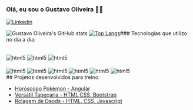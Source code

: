 ### Olá, eu sou o Gustavo Oliveira 🙋‍♂️
[![Linkedin](	https://img.shields.io/badge/LinkedIn-0077B5?style=for-the-badge&logo=linkedin&logoColor=white
)](https://www.linkedin.com/in/gustavohenriqueoliveira/)

![Gustavo Oliveira's GitHub stats](https://github-readme-stats.vercel.app/api?username=gustavohdo&show_icons=true&theme=radical)
[![Top Langs](https://github-readme-stats.vercel.app/api/top-langs/?username=gustavohdo)](https://github.com/anuraghazra/github-readme-stats)### Tecnologias que utilizo no dia a dia:

<div style="display: inline_block">
    <br>
        <img align="center" alt="html5" src="https://img.shields.io/badge/Angular-DD0031?style=for-the-badge&logo=angular&logoColor=white"/>
        <img align="center" alt="html5" src="https://img.shields.io/badge/React-20232A?style=for-the-badge&logo=react&logoColor=61DAFB"/>
        <img align="center" alt="html5" src="https://img.shields.io/badge/Bootstrap-563D7C?style=for-the-badge&logo=bootstrap&logoColor=white"/>
    <br><br>
    <img align="center" alt="html5" src="https://img.shields.io/badge/HTML5-E34F26?style=for-the-badge&logo=html5&logoColor=white"/>
    <img align="center" alt="html5" src="https://img.shields.io/badge/CSS3-1572B6?style=for-the-badge&logo=css3&logoColor=white"/>
    <img align="center" alt="html5" src="https://img.shields.io/badge/Sass-CC6699?style=for-the-badge&logo=sass&logoColor=white"/>
    <img align="center" alt="html5" src="https://img.shields.io/badge/JavaScript-323330?style=for-the-badge&logo=javascript&logoColor=F7DF1E"/>
    <img align="center" alt="html5" src="https://img.shields.io/badge/Node.js-43853D?style=for-the-badge&logo=node.js&logoColor=white"/>
    <img align="center" alt="html5" src="https://img.shields.io/badge/TypeScript-007ACC?style=for-the-badge&logo=typescript&logoColor=white"/>
</div>
## Projetos desenvolvidos para treino:

- [Horóscopo Pokémon - Angular](https://gustavohdo.github.io/HoroscopoPokemon/) <br>
- [Versátil Tapeçaria - HTML,CSS, Bootstrap](https://gustavohdo.github.io/versatil-tapecaria/)<br>
- [Rolagem de Daods - HTML, CSS, Javascript](https://gustavohdo.github.io/rolagemDados/)
